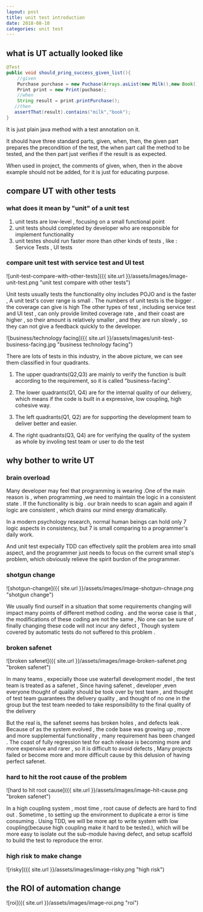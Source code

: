 ```yaml
---
layout: post
title: unit test introduction
date: 2018-08-10
categories: unit test
---
```



## what is UT actually looked like

```java
@Test
public void should_pring_success_given_list(){
	//given
	Purchase purchase = new Puchase(Arrays.asList(new Milk(),new Book()));
    Print print = new Print(puchase);
    //when
    String result = print.printPurchase();
   //then
   assertThat(result).contains("milk","book");
} 
```
It is just plain java method with a test annotation on it.

It should have three standard parts, given, when, then, the given part prepares the precondition of the test, the when part call the method to be tested, and the then part just verifies if the result is as expected. 

When used in project, the comments of given, when, then in the above example should not be added, for it is just for educating purpose.


## compare UT with other tests

### what does it mean by "unit" of a unit test

1.  unit tests are low-level , focusing on a small functional point
2.  unit tests should completed by developer who are responsible for implement functionality
3.  unit testes should run faster more than other kinds of tests , like : Service Tests , UI tests


### compare unit test with service test and UI test


![unit-test-compare-with-other-tests]({{ site.url }}/assets/images/image-unit-test.png "unit test compare with other tests")

Unit tests usually tests the functionality olny includes POJO and is the faster , A unit test's cover range is small . The numbers of unit tests is the bigger . the coverage can give is high
The other types of test  , including service test and UI test , can only provide  limited coverage rate , and their coast are higher , so their amount is relatively smaller , and they are run slowly , so they can not give a feedback quickly to the developer.

![business/technology facing]({{ site.url }}/assets/images/unit-test-business-facing.jpg "business technology facing")

There are lots of tests in this industry, in the above picture, we can see them classified in four quadrants. 

1. The upper quadrants(Q2,Q3) are mainly to verify the function is built according to the requirement, so it is called "business-facing". 

2. The lower quadrants(Q1, Q4) are for the internal quality of our delivery, which means if the code is built in a expressive, low coupling, high cohesive way.

3. The left quadrants(Q1, Q2)  are for supporting the development team to deliver better and easier.

4. The right quadrants(Q3, Q4) are for verifying the quality of the system as whole by involing test team or user to do the test


## why bother to write UT


### brain overload

Many developer may feel that programming is wearing .One of the main reason is , when programming ,we need to maintain the logic in a consistent state . If the functionality is big . our brain needs to scan again and again if logic are consistent , which drains our mind energy dramatically. 

In a modern psychology research, normal human beings can hold only 7 logic aspects in consistency, but 7 is small comparing to a programmer's daily work.

And unit test expecially TDD can effectively split the problem area into small aspect, and the programmer just needs to focus on the current small step's problem, which obviously relieve the spirit burdon of the programmer.


### shotgun change

![shotgun-change]({{ site.url }}/assets/images/image-shotgun-chnage.png "shotgun change")

We usually find ourself in a situation that some requirements changing  will impact many points of different method coding  . and the worse case is that , the modifications of these coding are not the same , No one can be sure of finally changing these code will not incur any defect , Though system covered by automatic tests do not suffered to this problem .  

### broken safenet

![broken safenet]({{ site.url }}/assets/images/image-broken-safenet.png "broken safenet")

In many teams , expecially those use waterfall development model , the test team is treated as a safenet , Since having safenet , developer ,even everyone thought of quality should be took over by test team , and thought of test team guarantees the delivery quality , and thought of no one in the group but the test team needed to take responsibility to the final quality of the delivery 

But the real is, the safenet seems has broken holes , and defects leak . Because of as the system evolved , the code base was growing up , more and more supplemental functionality , many requirement has been changed . The coast of fully regression test for each release is becoming more and more expensive and rarer , so it is difficult to avoid defects , Many projects failed or become more and more difficult cause by this delusion of having perfect safenet.   

### hard to hit the root cause of the problem

![hard to hit root cause]({{ site.url }}/assets/images/image-hit-cause.png "broken safenet")

In a high coupling system , most time , root cause of defects are hard to find out . Sometime , to setting up the environment to duplicate a error is time consuming . Using TDD, we will be more apt to write system with low coupling(because high coupling make it hard to be tested.), which will be more easy to isolate out the sub-module having defect, and setup scaffold to build the test to reproduce the error. 

### high risk to make change

![risky]({{ site.url }}/assets/images/image-risky.png "high risk")

## the ROI of automation change

![roi]({{ site.url }}/assets/images/image-roi.png "roi")
